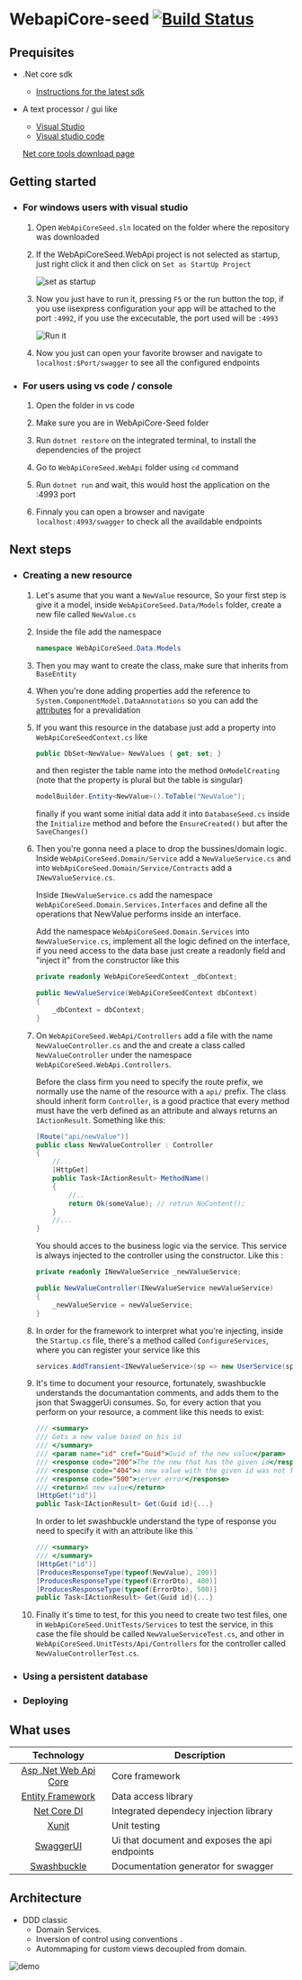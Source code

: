 # WebapiCore-seed [![Build Status](https://travis-ci.org/MakingSense/WebApiCore-Seed.svg?branch=master)](https://travis-ci.org/MakingSense/WebApiCore-Seed)

## Prequisites
 * .Net core sdk
    * [Instructions for the latest sdk](https://github.com/dotnet/core/blob/master/release-notes/download-archives/2.1.200-sdk-download.md)
 * A text processor / gui like
    * [Visual Studio](https://www.visualstudio.com/es/downloads/)
    * [Visual studio code](https://code.visualstudio.com/Download)

    [Net core tools download page](https://www.microsoft.com/net/download/windows)

## Getting started

* ### For windows users with visual studio
    1. Open `WebApiCoreSeed.sln` located on the folder where the repository was downloaded

    2. If the WebApiCoreSeed.WebApi project is not selected as startup, just right click it and then click on `Set as StartUp Project` 

        ![set as startup](https://i.imgur.com/fTbU51p.gif)

    3. Now you just have to run it, pressing `F5` or the run button the top, if you use iisexpress configuration your app will be attached to the port `:4992`, if you use the excecutable, the port used will be `:4993`

        ![Run it](https://i.imgur.com/8TuB31V.gif)

    4. Now you just can open your favorite browser and navigate to `localhost:$Port/swagger` to see all the configured endpoints

* ### For users using vs code / console
    1. Open the folder in vs code

    2. Make sure you are in WebApiCore-Seed folder

    3. Run `dotnet restore` on the integrated terminal, to install the dependencies of the project

    4. Go to `WebApiCoreSeed.WebApi` folder using `cd` command

    5. Run `dotnet run` and wait, this would host the application on the :4993 port

    6. Finnaly you can open a browser and navigate `localhost:4993/swagger` to check all the availdable endpoints

## Next steps 

* ### Creating a new resource

    1. Let's asume that you want a `NewValue` resource, So your first step is give it a model, inside `WebApiCoreSeed.Data/Models` folder, create a new file called `NewValue.cs`

    2. Inside the file add the namespace 
        ``` csharp
        namespace WebApiCoreSeed.Data.Models
        ```

    3. Then you may want to create the class, make sure that inherits from `BaseEntity`

    4. When you're done adding properties add the reference to `System.ComponentModel.DataAnnotations` so you can add the [attributes](https://msdn.microsoft.com/en-us/library/system.componentmodel.dataannotations(v=vs.110).aspx) for a prevalidation 

    5. 
        If you want this resource in the database just add a property into `WebApiCoreSeedContext.cs` like 
        ``` csharp
        public DbSet<NewValue> NewValues { get; set; }
        ```
        and then register the table name into the method `OnModelCreating` (note that the property is plural but the table is singular)

        ``` csharp
        modelBuilder.Entity<NewValue>().ToTable("NewValue");
        ```
        finally if you want some initial data add it into `DatabaseSeed.cs` inside the `Initialize` method and before the `EnsureCreated()` but after the `SaveChanges()`

    6. 
        Then you're gonna need a place to drop the bussines/domain logic. Inside `WebApiCoreSeed.Domain/Service` add a `NewValueService.cs` and into `WebApiCoreSeed.Domain/Service/Contracts` add a `INewValueService.cs`. 

        Inside `INewValueService.cs` add the namespace `WebApiCoreSeed.Domain.Services.Interfaces` and define all the operations that NewValue performs inside an interface.

        Add the namespace `WebApiCoreSeed.Domain.Services` into `NewValueService.cs`, implement all the logic defined on the interface, if you need access to the data base just create a readonly field and "inject it" from the constructor like this

        ``` csharp
        private readonly WebApiCoreSeedContext _dbContext;

        public NewValueService(WebApiCoreSeedContext dbContext)
        {
            _dbContext = dbContext;
        }
        ```

    7. 
        On `WebApiCoreSeed.WebApi/Controllers` add a file with the name `NewValueController.cs` and the and create a class called `NewValueController` under the namespace `WebApiCoreSeed.WebApi.Controllers`.

        Before the class firm you need to specify the route prefix, we normally use the name of the resource with a `api/` prefix. The class should inherit form `Controller`, is a good practice that every method must have the verb defined as an attribute and always returns an `IActionResult`. Something like this:
        ``` csharp
        [Route("api/newValue")]
        public class NewValueController : Controller
        {
            //...
            [HttpGet]
            public Task<IActionResult> MethodName()
            {
                //..
                return Ok(someValue); // retrun NoContent();
            }
            //...
        }        
        ```

        You should acces to the business logic via the service. This service is always injected to the controller using the constructor. Like this :

        ``` csharp
        private readonly INewValueService _newValueService;

        public NewValueController(INewValueService newValueService)
        {
            _newValueService = newValueService;
        }
        ```

    8. 
        In order for the framework to interpret what you're injecting, inside the `Startup.cs` file, there's a method called `ConfigureServices`, where you can register your service like this 
    
        ``` csharp
        services.AddTransient<INewValueService>(sp => new UserService(sp.GetRequiredService<WebApiCoreSeedContext>()));
        ```

    9. 
        It's time to document your resource, fortunately, swashbuckle understands the documantation comments, and adds them to the json that SwaggerUi consumes. So, for every action that you perform on your resource, a comment like this needs to exist:

        ``` csharp
        /// <summary>
        /// Gets a new value based on his id
        /// </summary>
        /// <param name="id" cref="Guid">Guid of the new value</param>
        /// <response code="200">The the new that has the given id</response>
        /// <response code="404">a new value with the given id was not found</response>
        /// <response code="500">server error</response>
        /// <return>A new value</return>
        [HttpGet("id")]
        public Task<IActionResult> Get(Guid id){...}
        ``` 

        In order to let swashbuckle understand the type of response you need to specify it with an attribute like this `
        ``` csharp
        /// <summary>
        /// </summary>
        [HttpGet("id")]
        [ProducesResponseType(typeof(NewValue), 200)]
        [ProducesResponseType(typeof(ErrorDto), 400)]
        [ProducesResponseType(typeof(ErrorDto), 500)]
        public Task<IActionResult> Get(Guid id){...}
        ```

    10. Finally it's time to test, for this you need to create two test files, one in `WebApiCoreSeed.UnitTests/Services` to test the service, in this case the file should be called `NewValueServiceTest.cs`, and other in `WebApiCoreSeed.UnitTests/Api/Controllers` for the controller called `NewValueControllerTest.cs`.


* ### Using a persistent database

* ### Deploying


## What uses

| Technology  | Description |
| :---------: | ----------- |
| [Asp .Net Web Api Core](https://docs.microsoft.com/en-us/aspnet/core/?view=aspnetcore-2.0) | Core framework |
| [Entity Framework](https://docs.microsoft.com/en-us/ef/core/) | Data access library |
| [Net Core DI](https://docs.microsoft.com/en-us/aspnet/core/mvc/controllers/dependency-injection?view=aspnetcore-2.0) | Integrated dependecy injection library |
| [Xunit](https://xunit.github.io/) | Unit testing |
| [SwaggerUI](https://swagger.io/swagger-ui/) | Ui that document and exposes the api endpoints |
| [Swashbuckle](https://github.com/domaindrivendev/Swashbuckle) | Documentation generator for swagger |
    
## Architecture
* DDD classic
    * Domain Services.
    * Inversion of control using conventions .
    * Autommaping for custom views decoupled from domain.
  
![demo](http://www.methodsandtools.com/archive/onion17.jpg)

